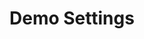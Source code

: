 ---
---

<script setup>
import VariableList from '../../components/VariableList.vue'
</script>

# Demo Settings

<VariableList group-name="demos" />
